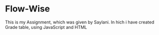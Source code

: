 # Flow-Wise
This is my Assignment, which was given by Saylani. In hich i have created Grade table, using JavaScript and HTML

